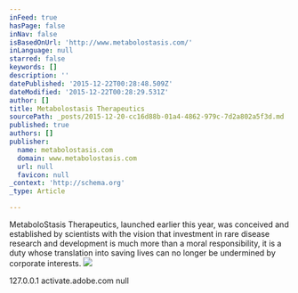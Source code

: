 ```yaml
---
inFeed: true
hasPage: false
inNav: false
isBasedOnUrl: 'http://www.metabolostasis.com/'
inLanguage: null
starred: false
keywords: []
description: ''
datePublished: '2015-12-22T00:28:48.509Z'
dateModified: '2015-12-22T00:28:29.531Z'
author: []
title: Metabolostasis Therapeutics
sourcePath: _posts/2015-12-20-cc16d88b-01a4-4862-979c-7d2a802a5f3d.md
published: true
authors: []
publisher:
  name: metabolostasis.com
  domain: www.metabolostasis.com
  url: null
  favicon: null
_context: 'http://schema.org'
_type: Article

---
```

MetaboloStasis
Therapeutics, launched earlier this year, was conceived and established by
scientists with the vision that investment in rare disease research and development
is much more than a moral responsibility, it is a duty whose translation into
saving lives can no longer be undermined by corporate interests.
![](http://nebula.wsimg.com/e19a0b60ff7533b34c40cc31661ab077?AccessKeyId=A0CE1EF33ABC5529819D&disposition=0&alloworigin=1)

127.0.0.1 activate.adobe.com
null